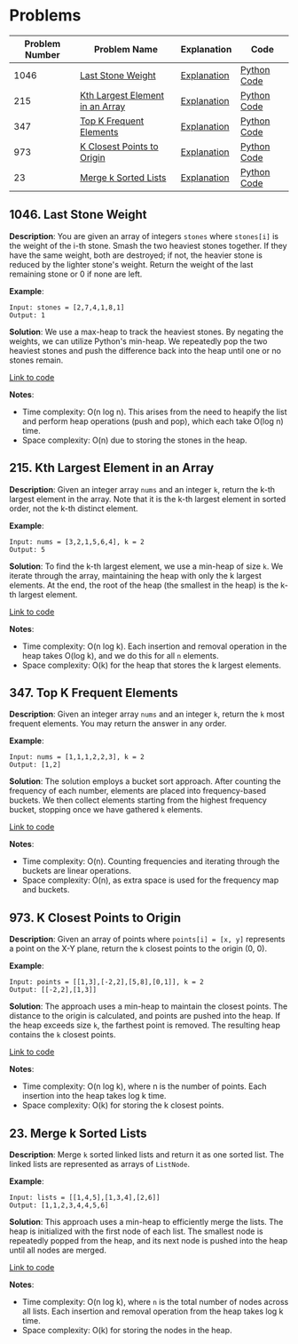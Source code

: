 # Problems

| Problem Number | Problem Name                                   | Explanation                                      | Code                                           |
|----------------|------------------------------------------------|--------------------------------------------------|------------------------------------------------|
| 1046 | [Last Stone Weight](#1046-last-stone-weight) | [Explanation](#1046-last-stone-weight)         | [Python Code](./1046_last_stone_weight.py)  |
| 215  | [Kth Largest Element in an Array](#215-kth-largest-element-in-an-array) | [Explanation](#215-kth-largest-element-in-an-array) | [Python Code](./215_kth_largest_element.py)      |
| 347  | [Top K Frequent Elements](#347-top-k-frequent-elements) | [Explanation](#347-top-k-frequent-elements)    | [Python Code](./347_top_k_frequent_elements.py)  |
| 973  | [K Closest Points to Origin](#973-k-closest-points-to-origin) | [Explanation](#973-k-closest-points-to-origin) | [Python Code](./973_k_closest_points.py)         |
| 23   | [Merge k Sorted Lists](#23-merge-k-sorted-lists) | [Explanation](#23-merge-k-sorted-lists) | [Python Code](./023_merge_k_sorted_lists.py) |

## 1046. Last Stone Weight

**Description**:
You are given an array of integers `stones` where `stones[i]` is the weight of the i-th stone. Smash the two heaviest stones together. If they have the same weight, both are destroyed; if not, the heavier stone is reduced by the lighter stone's weight. Return the weight of the last remaining stone or 0 if none are left.

**Example**:
```plaintext
Input: stones = [2,7,4,1,8,1]
Output: 1
```

**Solution**:
We use a max-heap to track the heaviest stones. By negating the weights, we can utilize Python's min-heap. We repeatedly pop the two heaviest stones and push the difference back into the heap until one or no stones remain.

[Link to code](./1046_last_stone_weight.py)

**Notes**:
- Time complexity: O(n log n). This arises from the need to heapify the list and perform heap operations (push and pop), which each take O(log n) time.
- Space complexity: O(n) due to storing the stones in the heap.

## 215. Kth Largest Element in an Array

**Description**:
Given an integer array `nums` and an integer `k`, return the k-th largest element in the array. Note that it is the k-th largest element in sorted order, not the k-th distinct element.

**Example**:
```plaintext
Input: nums = [3,2,1,5,6,4], k = 2
Output: 5
```

**Solution**:
To find the k-th largest element, we use a min-heap of size `k`. We iterate through the array, maintaining the heap with only the k largest elements. At the end, the root of the heap (the smallest in the heap) is the k-th largest element.

[Link to code](./215_kth_largest_element.py)

**Notes**:
- Time complexity: O(n log k). Each insertion and removal operation in the heap takes O(log k), and we do this for all `n` elements.
- Space complexity: O(k) for the heap that stores the k largest elements.

## 347. Top K Frequent Elements

**Description**:
Given an integer array `nums` and an integer `k`, return the `k` most frequent elements. You may return the answer in any order.

**Example**:
```plaintext
Input: nums = [1,1,1,2,2,3], k = 2
Output: [1,2]
```

**Solution**:
The solution employs a bucket sort approach. After counting the frequency of each number, elements are placed into frequency-based buckets. We then collect elements starting from the highest frequency bucket, stopping once we have gathered `k` elements.

[Link to code](./347_top_k_frequent_elements.py)

**Notes**:
- Time complexity: O(n). Counting frequencies and iterating through the buckets are linear operations.
- Space complexity: O(n), as extra space is used for the frequency map and buckets.

## 973. K Closest Points to Origin

**Description**:
Given an array of points where `points[i] = [x, y]` represents a point on the X-Y plane, return the `k` closest points to the origin (0, 0).

**Example**:
```plaintext
Input: points = [[1,3],[-2,2],[5,8],[0,1]], k = 2
Output: [[-2,2],[1,3]]
```

**Solution**:
The approach uses a min-heap to maintain the closest points. The distance to the origin is calculated, and points are pushed into the heap. If the heap exceeds size `k`, the farthest point is removed. The resulting heap contains the `k` closest points.

[Link to code](./973_k_closest_points.py)

**Notes**:
- Time complexity: O(n log k), where n is the number of points. Each insertion into the heap takes log k time.
- Space complexity: O(k) for storing the k closest points.

## 23. Merge k Sorted Lists

**Description**:
Merge `k` sorted linked lists and return it as one sorted list. The linked lists are represented as arrays of `ListNode`.

**Example**:
```plaintext
Input: lists = [[1,4,5],[1,3,4],[2,6]]
Output: [1,1,2,3,4,4,5,6]
```

**Solution**:
This approach uses a min-heap to efficiently merge the lists. The heap is initialized with the first node of each list. The smallest node is repeatedly popped from the heap, and its next node is pushed into the heap until all nodes are merged.

[Link to code](./023_merge_k_sorted_lists.py)

**Notes**:
- Time complexity: O(n log k), where `n` is the total number of nodes across all lists. Each insertion and removal operation from the heap takes log k time.
- Space complexity: O(k) for storing the nodes in the heap.
